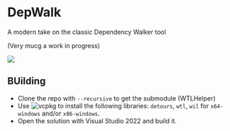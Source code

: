 # DepWalk

A modern take on the classic Dependency Walker tool

(Very mucg a work in progress)

![](https://github.com/zodiacon/DepWalk/blob/master/depwalk.png)

## BUilding

* Clone the repo with `--recursive` to get the submodule (WTLHelper)
* Use ![vcpkg](https://github.com/microsoft/vcpkg) to install the following libraries: `detours`, `wtl`, `wil` for `x64-windows` and/or `x86-windows`.
* Open the solution with Visual Studio 2022 and build it.
